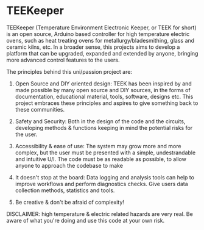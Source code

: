 # TEEKeeper 

TEEKeeper (Temperature Environment Electronic Keeper, or TEEK for short) is an open source, Arduino based controller for high temperature electric ovens, such as heat treating ovens for metallurgy/bladesmithing, glass and ceramic kilns, etc.
In a broader sense, this projects aims to develop a platform that can be upgraded, expanded and extended by anyone, bringing more advanced control features to the users.

The principles behind this uni/passion project are:

1) Open Source and DIY oriented design:
     TEEK has been inspired by and made possible by many open source and DIY sources, in the forms of documentation, educational material, tools, software, designs etc.
     This project embraces these principles and aspires to give something back to these communities.

2) Safety and Security:
     Both in the design of the code and the circuits, developing methods & functions keeping in mind the potential risks for the user.

3) Accessibility & ease of use:
     The system may grow more and more complex, but the user must be presented with a simple, undestrandable and intuitive U/I.
     The code must be as readable as possible, to allow anyone to approach the codebase to make 

5) It doesn't stop at the board:
     Data logging and analysis tools can help to improve workflows and perform diagnostics checks. Give users data collection methods, statistics and tools.

6) Be creative & don't be afraid of complexity!
     

DISCLAIMER: high temperature & electric related hazards are very real. 
Be aware of what you're doing and use this code at your own risk.

